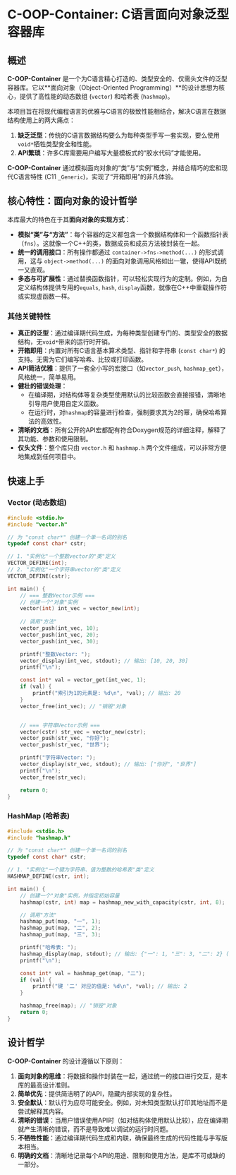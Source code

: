 # C-OOP-Container: C语言面向对象泛型容器库

## 概述

**C-OOP-Container** 是一个为C语言精心打造的、类型安全的、仅需头文件的泛型容器库。它以**面向对象（Object-Oriented Programming）**的设计思想为核心，提供了高性能的动态数组 (`vector`) 和哈希表 (`hashmap`)。

本项目旨在将现代编程语言的优雅与C语言的极致性能相结合，解决C语言在数据结构使用上的两大痛点：
1.  **缺乏泛型**：传统的C语言数据结构要么为每种类型手写一套实现，要么使用`void*`牺牲类型安全和性能。
2.  **API繁琐**：许多C库需要用户编写大量模板式的“胶水代码”才能使用。

**C-OOP-Container** 通过模拟面向对象的“类”与“实例”概念，并结合精巧的宏和现代C语言特性 (C11 `_Generic`)，实现了“开箱即用”的非凡体验。

## 核心特性：面向对象的设计哲学

本库最大的特色在于其**面向对象的实现方式**：

*   **模拟“类”与“方法”**：每个容器的定义都包含一个数据结构体和一个函数指针表（`fns`）。这就像一个C++的类，数据成员和成员方法被封装在一起。
*   **统一的调用接口**：所有操作都通过 `container->fns->method(...)` 的形式调用，这与 `object->method(...)` 的面向对象调用风格如出一辙，使得API既统一又直观。
*   **多态与可扩展性**：通过替换函数指针，可以轻松实现行为的定制。例如，为自定义结构体提供专用的`equals`, `hash`, `display`函数，就像在C++中重载操作符或实现虚函数一样。

### 其他关键特性

*   **真正的泛型**：通过编译期代码生成，为每种类型创建专门的、类型安全的数据结构，无`void*`带来的运行时开销。
*   **开箱即用**：内置对所有C语言基本算术类型、指针和字符串 (`const char*`) 的支持。无需为它们编写哈希、比较或打印函数。
*   **API简洁优雅**：提供了一套全小写的宏接口（如`vector_push`, `hashmap_get`），风格统一，简单易用。
*   **健壮的错误处理**：
    *   在编译期，对结构体等复杂类型使用默认的比较函数会直接报错，清晰地引导用户使用自定义函数。
    *   在运行时，对`hashmap`的容量进行检查，强制要求其为2的幂，确保哈希算法的高效性。
*   **清晰的文档**：所有公开的API宏都配有符合Doxygen规范的详细注释，解释了其功能、参数和使用限制。
*   **仅头文件**：整个库只由 `vector.h` 和 `hashmap.h` 两个文件组成，可以非常方便地集成到任何项目中。

## 快速上手

### Vector (动态数组)

```c
#include <stdio.h>
#include "vector.h"

// 为 "const char*" 创建一个单一名词的别名
typedef const char* cstr;

// 1. "实例化"一个整数vector的"类"定义
VECTOR_DEFINE(int);
// 2. "实例化"一个字符串vector的"类"定义
VECTOR_DEFINE(cstr);

int main() {
    // === 整数Vector示例 ===
    // 创建一个"对象"实例
    vector(int) int_vec = vector_new(int);
  
    // 调用"方法"
    vector_push(int_vec, 10);
    vector_push(int_vec, 20);
    vector_push(int_vec, 30);

    printf("整数Vector: ");
    vector_display(int_vec, stdout); // 输出: [10, 20, 30]
    printf("\n");

    const int* val = vector_get(int_vec, 1);
    if (val) {
        printf("索引为1的元素是: %d\n", *val); // 输出: 20
    }
    vector_free(int_vec); // "销毁"对象


    // === 字符串Vector示例 ===
    vector(cstr) str_vec = vector_new(cstr);
    vector_push(str_vec, "你好");
    vector_push(str_vec, "世界");

    printf("字符串Vector: ");
    vector_display(str_vec, stdout); // 输出: ["你好", "世界"]
    printf("\n");
    vector_free(str_vec);

    return 0;
}
```

### HashMap (哈希表)

```c
#include <stdio.h>
#include "hashmap.h"

// 为 "const char*" 创建一个单一名词的别名
typedef const char* cstr;

// 1. "实例化"一个键为字符串、值为整数的哈希表"类"定义
HASHMAP_DEFINE(cstr, int);

int main() {
    // 创建一个"对象"实例，并指定初始容量
    hashmap(cstr, int) map = hashmap_new_with_capacity(cstr, int, 8);

    // 调用"方法"
    hashmap_put(map, "一", 1);
    hashmap_put(map, "二", 2);
    hashmap_put(map, "三", 3);

    printf("哈希表: ");
    hashmap_display(map, stdout); // 输出: {"一": 1, "三": 3, "二": 2} (顺序不定)
    printf("\n");

    const int* val = hashmap_get(map, "二");
    if (val) {
        printf("键 '二' 对应的值是: %d\n", *val); // 输出: 2
    }

    hashmap_free(map); // "销毁"对象
    return 0;
}
```

## 设计哲学

**C-OOP-Container** 的设计遵循以下原则：
1.  **面向对象的思维**：将数据和操作封装在一起，通过统一的接口进行交互，是本库的最高设计准则。
2.  **简单优先**：提供简洁明了的API，隐藏内部实现的复杂性。
3.  **安全默认**：默认行为应尽可能安全。例如，对未知类型默认打印其地址而不是尝试解释其内容。
4.  **清晰的错误**：当用户错误使用API时（如对结构体使用默认比较），应在编译期就产生清晰的错误，而不是导致难以调试的运行时问题。
5.  **不牺牲性能**：通过编译期代码生成和内联，确保最终生成的代码性能与手写版本相当。
6.  **明确的文档**：清晰地记录每个API的用途、限制和使用方法，是库不可或缺的一部分。
